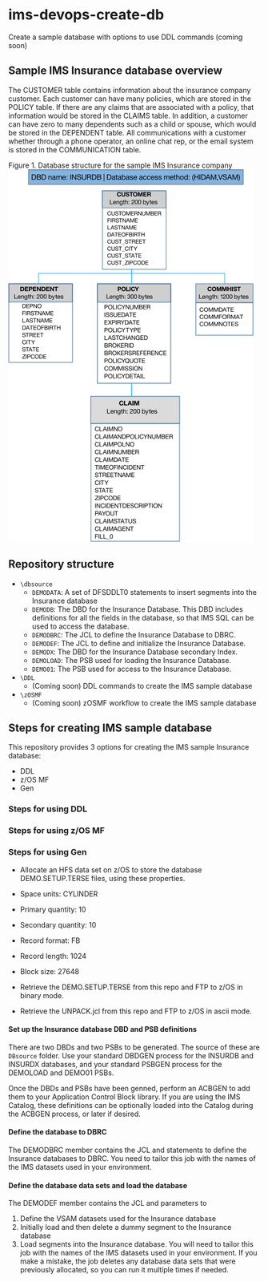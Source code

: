 # ims-devops-create-db
Create a sample database with options to use DDL commands (coming soon)



## Sample IMS Insurance database overview

The CUSTOMER table contains information about the insurance company customer. Each customer can have many policies, which are stored in the POLICY table. If there are any claims that are associated with a policy, that information would be stored in the CLAIMS table. In addition, a customer can have zero to many dependents such as a child or spouse, which would be stored in the DEPENDENT table. All communications with a customer whether through a phone operator, an online chat rep, or the email system is stored in the COMMUNICATION table.

Figure 1. Database structure for the sample IMS Insurance company
![dbschema](./media/dbschema.png)


## Repository structure

* `\dbsource`
  * `DEMODATA`: A set of DFSDDLT0 statements to insert segments into the Insurance database
  * `DEMODB`: The DBD for the Insurance Database. This DBD includes definitions for all the fields in the database, so that IMS SQL can be used to access the database.
  * `DEMODBRC`: The JCL to define the Insurance Database to DBRC. 
  * `DEMODEF`: The JCL to define and initialize the Insurance Database.
  * `DEMODX`: The DBD for the Insurance Database secondary Index.
  * `DEMOLOAD`: The PSB used for loading the Insurance Database.
  * `DEMO01`: The PSB used for access to the Insurance Database.
* `\DDL` 
  * (Coming soon) DDL commands to create the IMS sample database 
* `\zOSMF`
  * (Coming soon) zOSMF workflow to create the IMS sample database

## Steps for creating IMS sample database

This repository provides 3 options for creating the IMS sample Insurance database:
* DDL
* z/OS MF
* Gen

### Steps for using DDL 

### Steps for using z/OS MF

### Steps for using Gen
  * Allocate an HFS data set on z/OS to store the database DEMO.SETUP.TERSE files, using these properties.
  * Space units: CYLINDER
  * Primary quantity: 10
  * Secondary quantity: 10
  * Record format: FB
  * Record length: 1024
  * Block size: 27648

* Retrieve the DEMO.SETUP.TERSE from this repo and FTP to z/OS in binary mode.
* Retrieve the UNPACK.jcl from this repo and FTP to z/OS in ascii mode.


#### Set up the Insurance database DBD and PSB definitions
There are two DBDs and two PSBs to be generated. The source of these are `DBsource` folder. Use your standard DBDGEN process for the INSURDB and INSURDX databases, and your standard PSBGEN process for the DEMOLOAD and DEMO01 PSBs.

Once the DBDs and PSBs have been genned, perform an ACBGEN to add them to your Application Control Block library. If you are using the IMS Catalog, these definitions can be optionally loaded into the Catalog during the ACBGEN process, or later if desired.

#### Define the database to DBRC
The DEMODBRC member contains the JCL and statements to define the Insurance databases to DBRC. You need to tailor this job with the names of the IMS datasets used in your environment.

#### Define the database data sets and load the database
The DEMODEF member contains the JCL and parameters to
1. Define the VSAM datasets used for the Insurance database
2. Initially load and then delete a dummy segment to the Insurance database 
3. Load segments into the Insurance database.
You will need to tailor this job with the names of the IMS datasets used in your environment. If you make a mistake, the job deletes any database data sets that were previously allocated, so you can run it multiple times if needed.


